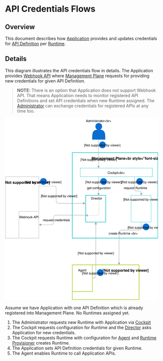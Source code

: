 # API Credentials Flows

## Overview

This document describes how [Application](./../terminology.md#Application) provides and updates credentials for [API Definition](./../terminology.md#Application-API-Definiton) per [Runtime](./../terminology.md#Runtime).

## Details
This diagram illustrates the API credentials flow in details. The Application provides [Webhook API](./../terminology.md#Application-Webhook-API) where [Management Plane](./../terminology.md#Management-Plane) requests for providing new credentials for given API Definition.

>**NOTE:** There is an option that Application does not support Webhook API. That means Application needs to monitor registered API Definitions and set API credentials when new Runtime assigned. The [Administrator](./../terminology.md#Administrator) can exchange credentials for registered APIs at any time too.

![Application Webhook](./assets/api-credentials-flow.svg)

Assume we have Application with one API Definition which is already registered into Management Plane. No Runtimes assigned yet.

1. The Administrator requests new Runtime with Application via [Cockpit](./../terminology.md#MP-Cockpit)
2. The Cockpit requests configuration for Runtime and the [Director](./../terminology.md#MP-Director) asks Application for new credentials.
3. The Cockpit requests Runtime with configuration for [Agent](./../terminology.md#Runtime-Agent) and [Runtime Provisioner](./../terminology.md#MP-Runtime-Provisioner) creates Runtime.
4. The Application sets API Definition credentials for given Runtime.
5. The Agent enables Runtime to call Application APIs.
